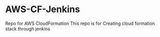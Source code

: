 # AWS-CF-Jenkins
Repo for AWS CloudFormation 
This repo is for Creating cloud formation stack through jenkins 
